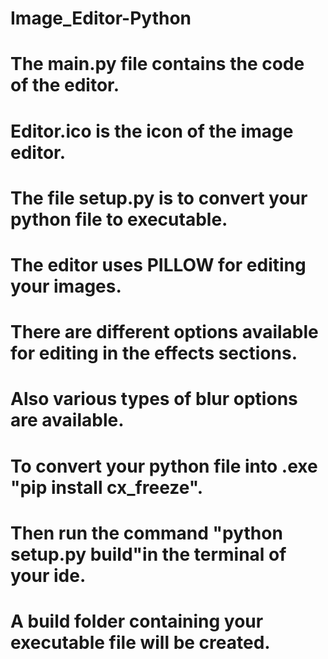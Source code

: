 # Image_Editor-Python
# The main.py file contains the code of the editor.
# Editor.ico is the icon of the image editor.
# The file setup.py is to convert your python file to executable.
# The editor uses PILLOW for editing your images.
# There are different options available for editing in the effects sections.
# Also various types of blur options are available.
# To convert your python file into .exe "pip install cx_freeze".
# Then run the command "python setup.py build"in the terminal of your ide.
# A build folder containing your executable file will be created.

